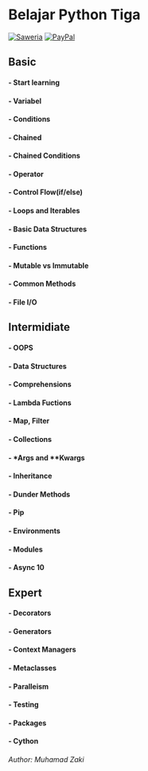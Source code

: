 # Belajar Python Tiga

[![Saweria](https://img.shields.io/badge/-Support%20Me-yellow?logo=heart)](https://saweria.co/himaswork)
[![PayPal](https://img.shields.io/badge/-Support%20Me-blue?logo=paypal)](https://paypal.me/himaswork)

## Basic
#### - Start learning
#### - Variabel
#### - Conditions
#### - Chained
#### - Chained Conditions
#### - Operator
#### - Control Flow(if/else)
#### - Loops and Iterables
#### - Basic Data Structures
#### - Functions
#### - Mutable vs Immutable
#### - Common Methods
#### - File I/O

## Intermidiate
#### - OOPS
#### - Data Structures
#### - Comprehensions
#### - Lambda Fuctions
#### - Map, Filter
#### - Collections
#### - *Args and **Kwargs
#### - Inheritance
#### - Dunder Methods
#### - Pip
#### - Environments
#### - Modules
#### - Async 10

## Expert
#### - Decorators
#### - Generators
#### - Context Managers
#### - Metaclasses
#### - Paralleism
#### - Testing
#### - Packages
#### - Cython 

###### Author: Muhamad Zaki